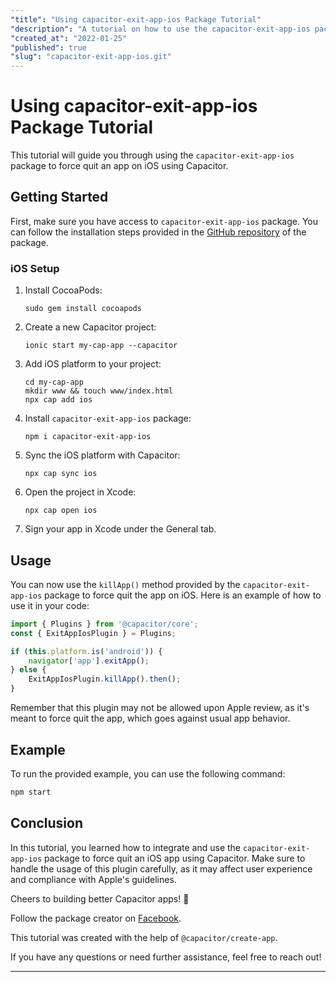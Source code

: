 ```yaml
---
"title": "Using capacitor-exit-app-ios Package Tutorial"
"description": "A tutorial on how to use the capacitor-exit-app-ios package to force quit an app on iOS using Capacitor."
"created_at": "2022-01-25"
"published": true
"slug": "capacitor-exit-app-ios.git"
---
```


# Using capacitor-exit-app-ios Package Tutorial

This tutorial will guide you through using the `capacitor-exit-app-ios` package to force quit an app on iOS using Capacitor.

## Getting Started

First, make sure you have access to `capacitor-exit-app-ios` package. You can follow the installation steps provided in the [GitHub repository](https://github.com/tienmanh94hbk/capacitor-exit-app-ios) of the package.

### iOS Setup

1. Install CocoaPods:
   ```
   sudo gem install cocoapods
   ```
2. Create a new Capacitor project:
   ```
   ionic start my-cap-app --capacitor
   ```
3. Add iOS platform to your project:
   ```
   cd my-cap-app
   mkdir www && touch www/index.html
   npx cap add ios
   ```
4. Install `capacitor-exit-app-ios` package:
   ```
   npm i capacitor-exit-app-ios
   ```
5. Sync the iOS platform with Capacitor:
   ```
   npx cap sync ios
   ```
6. Open the project in Xcode:
   ```
   npx cap open ios
   ```
7. Sign your app in Xcode under the General tab.

## Usage

You can now use the `killApp()` method provided by the `capacitor-exit-app-ios` package to force quit the app on iOS. Here is an example of how to use it in your code:

```javascript
import { Plugins } from '@capacitor/core';
const { ExitAppIosPlugin } = Plugins;

if (this.platform.is('android')) {
    navigator['app'].exitApp();
} else {
    ExitAppIosPlugin.killApp().then();
}
```

Remember that this plugin may not be allowed upon Apple review, as it's meant to force quit the app, which goes against usual app behavior.

## Example

To run the provided example, you can use the following command:

```bash
npm start
```

## Conclusion

In this tutorial, you learned how to integrate and use the `capacitor-exit-app-ios` package to force quit an iOS app using Capacitor. Make sure to handle the usage of this plugin carefully, as it may affect user experience and compliance with Apple's guidelines.

Cheers to building better Capacitor apps! 🍻

Follow the package creator on [Facebook](https://www.facebook.com/manh.do.186).

This tutorial was created with the help of `@capacitor/create-app`.

If you have any questions or need further assistance, feel free to reach out!

---